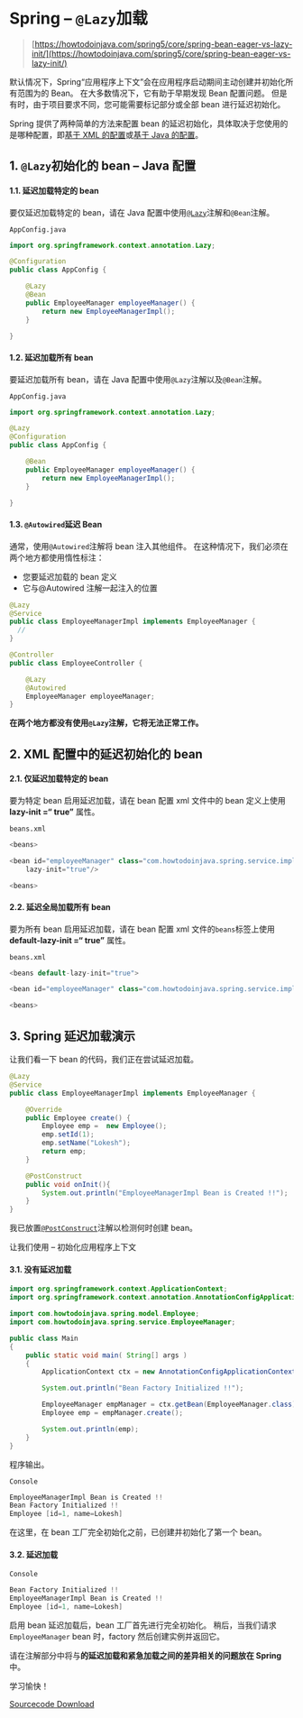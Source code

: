 # Spring – `@Lazy`加载

> [https://howtodoinjava.com/spring5/core/spring-bean-eager-vs-lazy-init/](https://howtodoinjava.com/spring5/core/spring-bean-eager-vs-lazy-init/)

默认情况下，Spring“应用程序上下文”会在应用程序启动期间主动创建并初始化所有范围为的 Bean。 在大多数情况下，它有助于早期发现 Bean 配置问题。 但是有时，由于项目要求不同，您可能需要标记部分或全部 bean 进行延迟初始化。

Spring 提供了两种简单的方法来配置 bean 的延迟初始化，具体取决于您使用的是哪种配置，即[基于 XML 的配置](https://howtodoinjava.com/spring5/core/spring-bean-xml-config/)或[基于 Java 的配置](https://howtodoinjava.com/spring5/core/spring-bean-java-config/)。

## 1\. `@Lazy`初始化的 bean – Java 配置

#### 1.1. 延迟加载特定的 bean

要仅延迟加载特定的 bean，请在 Java 配置中使用[`@Lazy`](https://docs.spring.io/spring-framework/docs/current/javadoc-api/org/springframework/context/annotation/Lazy.html)注解和`@Bean`注解。

`AppConfig.java`

```java
import org.springframework.context.annotation.Lazy;

@Configuration
public class AppConfig {

    @Lazy
    @Bean
    public EmployeeManager employeeManager() {
        return new EmployeeManagerImpl();
    }

}

```

#### 1.2. 延迟加载所有 bean

要延迟加载所有 bean，请在 Java 配置中使用`@Lazy`注解以及`@Bean`注解。

`AppConfig.java`

```java
import org.springframework.context.annotation.Lazy;

@Lazy
@Configuration
public class AppConfig {

    @Bean
    public EmployeeManager employeeManager() {
        return new EmployeeManagerImpl();
    }

}

```

#### 1.3. `@Autowired`延迟 Bean

通常，使用`@Autowired`注解将 bean 注入其他组件。 在这种情况下，我们必须在两个地方都使用惰性标注：

*   您要延迟加载的 bean 定义
*   它与@Autowired 注解一起注入的位置

```java
@Lazy
@Service
public class EmployeeManagerImpl implements EmployeeManager {
  //
}

```

```java
@Controller
public class EmployeeController {

	@Lazy
	@Autowired
	EmployeeManager employeeManager;
}

```

**在两个地方都没有使用`@Lazy`注解，它将无法正常工作。**

## 2\. XML 配置中的延迟初始化的 bean

#### 2.1. 仅延迟加载特定的 bean

要为特定 bean 启用延迟加载，请在 bean 配置 xml 文件中的 bean 定义上使用 **lazy-init =“ true”** 属性。

`beans.xml`

```java
<beans>

<bean id="employeeManager" class="com.howtodoinjava.spring.service.impl.EmployeeManagerImpl" 
	lazy-init="true"/>

<beans>

```

#### 2.2. 延迟全局加载所有 bean

要为所有 bean 启用延迟加载，请在 bean 配置 xml 文件的`beans`标签上使用 **default-lazy-init =“ true”** 属性。

`beans.xml`

```java
<beans default-lazy-init="true">

<bean id="employeeManager" class="com.howtodoinjava.spring.service.impl.EmployeeManagerImpl" />

<beans>

```

## 3\. Spring 延迟加载演示

让我们看一下 bean 的代码，我们正在尝试延迟加载。

```java
@Lazy
@Service
public class EmployeeManagerImpl implements EmployeeManager {

	@Override
	public Employee create() {
		Employee emp =  new Employee();
		emp.setId(1);
		emp.setName("Lokesh");
		return emp;
	}

	@PostConstruct
	public void onInit(){
		System.out.println("EmployeeManagerImpl Bean is Created !!");
	}
}

```

我已放置[`@PostConstruct`](https://howtodoinjava.com/spring/spring-core/spring-bean-life-cycle/)注解以检测何时创建 bean。

让我们使用 – 初始化应用程序上下文

#### 3.1. 没有延迟加载

```java
import org.springframework.context.ApplicationContext;
import org.springframework.context.annotation.AnnotationConfigApplicationContext;

import com.howtodoinjava.spring.model.Employee;
import com.howtodoinjava.spring.service.EmployeeManager;

public class Main 
{
    public static void main( String[] args )
    {
    	ApplicationContext ctx = new AnnotationConfigApplicationContext(AppConfig.class);

    	System.out.println("Bean Factory Initialized !!");

    	EmployeeManager empManager = ctx.getBean(EmployeeManager.class);
    	Employee emp = empManager.create();

    	System.out.println(emp);
    }
}

```

程序输出。

`Console`

```java
EmployeeManagerImpl Bean is Created !!
Bean Factory Initialized !!
Employee [id=1, name=Lokesh]

```

在这里，在 bean 工厂完全初始化之前，已创建并初始化了第一个 bean。

#### 3.2. 延迟加载

`Console`

```java
Bean Factory Initialized !!
EmployeeManagerImpl Bean is Created !!
Employee [id=1, name=Lokesh]

```

启用 bean 延迟加载后，bean 工厂首先进行完全初始化。 稍后，当我们请求`EmployeeManager` bean 时，factory 然后创建实例并返回它。

请在注解部分中将与**的延迟加载和紧急加载之间的差异相关的问题放在 Spring** 中。

学习愉快！

[Sourcecode Download](https://github.com/lokeshgupta1981/spring-core/tree/master/src/main/java/com/howtodoinjava/core/demo/beans)